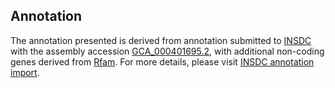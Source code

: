 

Annotation
----------

The annotation presented is derived from annotation submitted to
[INSDC](http://www.insdc.org) with the assembly accession
[GCA\_000401695.2](http://www.ebi.ac.uk/ena/data/view/GCA_000401695.2),
with additional non-coding genes derived from
[Rfam](http://rfam.xfam.org/). For more details, please visit [INSDC
annotation
import](http://ensemblgenomes.org/info/data/insdc_annotation).
